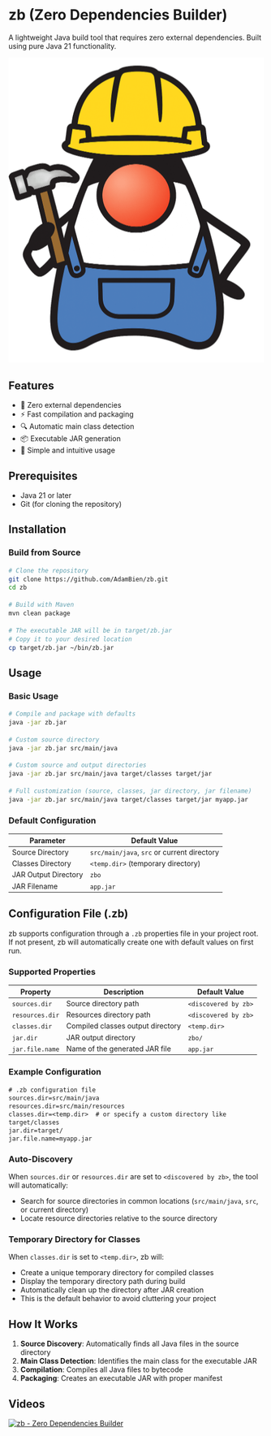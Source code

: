# zb (Zero Dependencies Builder)

A lightweight Java build tool that requires zero external dependencies. Built using pure Java 21 functionality.

![Duke Builder](dukebuilder.png)


## Features

- 🚀 Zero external dependencies
- ⚡ Fast compilation and packaging
- 🔍 Automatic main class detection
- 📦 Executable JAR generation
- 🎯 Simple and intuitive usage

## Prerequisites

- Java 21 or later
- Git (for cloning the repository)

## Installation

### Build from Source

```bash
# Clone the repository
git clone https://github.com/AdamBien/zb.git
cd zb

# Build with Maven
mvn clean package

# The executable JAR will be in target/zb.jar
# Copy it to your desired location
cp target/zb.jar ~/bin/zb.jar
```

## Usage

### Basic Usage

```bash
# Compile and package with defaults
java -jar zb.jar

# Custom source directory
java -jar zb.jar src/main/java

# Custom source and output directories
java -jar zb.jar src/main/java target/classes target/jar

# Full customization (source, classes, jar directory, jar filename)
java -jar zb.jar src/main/java target/classes target/jar myapp.jar
```

### Default Configuration

| Parameter | Default Value |
|-----------|---------------|
| Source Directory | `src/main/java`, `src` or current directory |
| Classes Directory | `<temp.dir>` (temporary directory) |
| JAR Output Directory | `zbo` |
| JAR Filename | `app.jar` |

## Configuration File (.zb)

zb supports configuration through a `.zb` properties file in your project root. If not present, zb will automatically create one with default values on first run.

### Supported Properties

| Property | Description | Default Value |
|----------|-------------|---------------|
| `sources.dir` | Source directory path | `<discovered by zb>` |
| `resources.dir` | Resources directory path | `<discovered by zb>` |
| `classes.dir` | Compiled classes output directory | `<temp.dir>` |
| `jar.dir` | JAR output directory | `zbo/` |
| `jar.file.name` | Name of the generated JAR file | `app.jar` |

### Example Configuration

```properties
# .zb configuration file
sources.dir=src/main/java
resources.dir=src/main/resources
classes.dir=<temp.dir>  # or specify a custom directory like target/classes
jar.dir=target/
jar.file.name=myapp.jar
```

### Auto-Discovery

When `sources.dir` or `resources.dir` are set to `<discovered by zb>`, the tool will automatically:
- Search for source directories in common locations (`src/main/java`, `src`, or current directory)
- Locate resource directories relative to the source directory

### Temporary Directory for Classes

When `classes.dir` is set to `<temp.dir>`, zb will:
- Create a unique temporary directory for compiled classes
- Display the temporary directory path during build
- Automatically clean up the directory after JAR creation
- This is the default behavior to avoid cluttering your project

## How It Works

1. **Source Discovery**: Automatically finds all Java files in the source directory
2. **Main Class Detection**: Identifies the main class for the executable JAR
3. **Compilation**: Compiles all Java files to bytecode
4. **Packaging**: Creates an executable JAR with proper manifest

## Videos

[![zb - Zero Dependencies Builder](https://img.youtube.com/vi/7Bes0O3bPwo/0.jpg)](https://www.youtube.com/watch?v=7Bes0O3bPwo)
